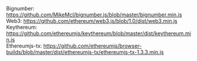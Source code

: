 Bignumber: https://github.com/MikeMcl/bignumber.js/blob/master/bignumber.min.js  
Web3: https://github.com/ethereum/web3.js/blob/1.0/dist/web3.min.js  
Keythereum: https://github.com/ethereumjs/keythereum/blob/master/dist/keythereum.min.js   
Ethereumjs-tx: https://github.com/ethereumjs/browser-builds/blob/master/dist/ethereumjs-tx/ethereumjs-tx-1.3.3.min.js   
